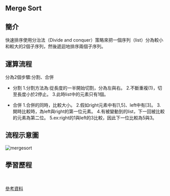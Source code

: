 ## Merge Sort 

## 簡介
快速排序使用分治法（Divide and conquer）策略來把一個序列（list）分為較小和較大的2個子序列，然後遞迴地排序兩個子序列。

## 運算流程
分為2個步驟:分割、合併

* 分割
1.分割方法為:從長度的一半開始切割，分為左與右。
2.不斷重複(1)，切至長度小於2停止。
3.此時list中的元素只有1個。

* 合併
1.合併的同時，比較大小。
2.假如right元素中有[1,5]、left中有[3]。
3.開時比較時，為left與right的第一位元素。
4.有被變動到的list，下一回被比較的元素為第二位。
5.ex:right的1與left的3比較，因此下一位比較為5與3。

## 流程示意圖
![mergesort](https://github.com/tzuying0312/Learning-Code/blob/master/photo/mergesort.png)

## 學習歷程
```python

```


###### 
[參考資料]()
